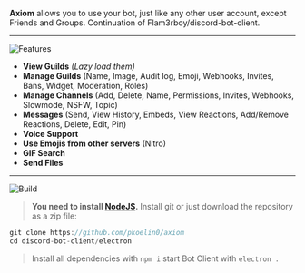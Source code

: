 **Axiom** allows you to use your bot, just like any other user account, except Friends and Groups. Continuation of Flam3rboy/discord-bot-client.

---
![Features](https://s12.directupload.net/images/200907/9m8qldwi.png)
- **View Guilds** *(Lazy load them)*
- **Manage Guilds** (Name, Image, Audit log, Emoji, Webhooks, Invites, Bans, Widget, Moderation, Roles)
- **Manage Channels** (Add, Delete, Name, Permissions, Invites, Webhooks, Slowmode, NSFW, Topic)
- **Messages** (Send, View History, Embeds, View Reactions, Add/Remove Reactions, Delete, Edit, Pin)
- **Voice Support**
- **Use Emojis from other servers** (Nitro)
- **GIF Search**
- **Send Files**

---

![Build](https://s12.directupload.net/images/200907/5j3544ai.png)

>  __You need to install [NodeJS](https://nodejs.org/en/download/).__ Install git or just download the repository as a zip file:

```js
git clone https://github.com/pkoelin0/axiom
cd discord-bot-client/electron
```

>  Install all dependencies with ```npm i``` start Bot Client with ```electron .```
>  

